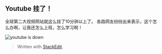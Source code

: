 Youtube 挂了！
---


全球第二大视频网站就这么挂了10分钟以上了。
各路网友纷纷出来表示，这个怎么办啊，让我还怎么上班，怎么学习啊！

![youtube is down](http://cdn2.51ulong.com/18-10-17/53342164.jpg)



> Written with [StackEdit](https://stackedit.io/).
<!--stackedit_data:
eyJoaXN0b3J5IjpbMzM4MTQ2MzQxXX0=
-->